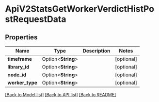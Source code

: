 # ApiV2StatsGetWorkerVerdictHistPostRequestData

## Properties

Name | Type | Description | Notes
------------ | ------------- | ------------- | -------------
**timeframe** | Option<**String**> |  | [optional]
**library_id** | Option<**String**> |  | [optional]
**node_id** | Option<**String**> |  | [optional]
**worker_type** | Option<**String**> |  | [optional]

[[Back to Model list]](../README.md#documentation-for-models) [[Back to API list]](../README.md#documentation-for-api-endpoints) [[Back to README]](../README.md)


